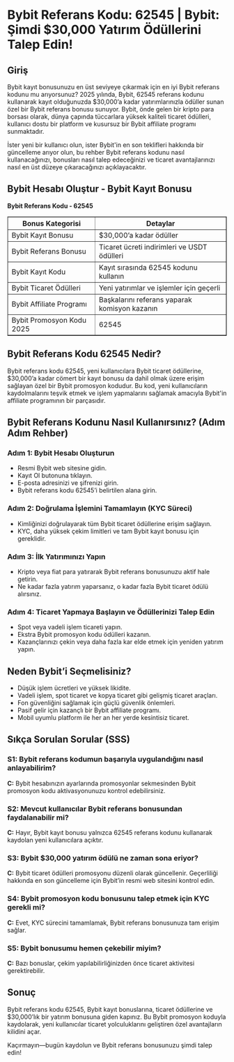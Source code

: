 <h1>Bybit Referans Kodu: 62545 | Bybit: Şimdi $30,000 Yatırım Ödüllerini Talep Edin!</h1>
    
<h2>Giriş</h2>
<p>Bybit kayıt bonusunuzu en üst seviyeye çıkarmak için en iyi Bybit referans kodunu mu arıyorsunuz? 2025 yılında, Bybit, 62545 referans kodunu kullanarak kayıt olduğunuzda $30,000’a kadar yatırımlarınızla ödüller sunan özel bir Bybit referans bonusu sunuyor. Bybit, önde gelen bir kripto para borsası olarak, dünya çapında tüccarlara yüksek kaliteli ticaret ödülleri, kullanıcı dostu bir platform ve kusursuz bir Bybit affiliate programı sunmaktadır.</p>
<p>İster yeni bir kullanıcı olun, ister Bybit'in en son teklifleri hakkında bir güncelleme arıyor olun, bu rehber Bybit referans kodunu nasıl kullanacağınızı, bonusları nasıl talep edeceğinizi ve ticaret avantajlarınızı nasıl en üst düzeye çıkaracağınızı açıklayacaktır.</p>

<h2>Bybit Hesabı Oluştur - Bybit Kayıt Bonusu</h2>
<p><strong>Bybit Referans Kodu - 62545</strong></p>
    
<table border="1">
        <tr>
            <th>Bonus Kategorisi</th>
            <th>Detaylar</th>
        </tr>
        <tr>
            <td>Bybit Kayıt Bonusu</td>
            <td>$30,000’a kadar ödüller</td>
        </tr>
        <tr>
            <td>Bybit Referans Bonusu</td>
            <td>Ticaret ücreti indirimleri ve USDT ödülleri</td>
        </tr>
        <tr>
            <td>Bybit Kayıt Kodu</td>
            <td>Kayıt sırasında 62545 kodunu kullanın</td>
        </tr>
        <tr>
            <td>Bybit Ticaret Ödülleri</td>
            <td>Yeni yatırımlar ve işlemler için geçerli</td>
        </tr>
        <tr>
            <td>Bybit Affiliate Programı</td>
            <td>Başkalarını referans yaparak komisyon kazanın</td>
        </tr>
        <tr>
            <td>Bybit Promosyon Kodu 2025</td>
            <td>62545</td>
        </tr>
</table>

<h2>Bybit Referans Kodu 62545 Nedir?</h2>
<p>Bybit referans kodu 62545, yeni kullanıcılara Bybit ticaret ödüllerine, $30,000’a kadar cömert bir kayıt bonusu da dahil olmak üzere erişim sağlayan özel bir Bybit promosyon kodudur. Bu kod, yeni kullanıcıların kaydolmalarını teşvik etmek ve işlem yapmalarını sağlamak amacıyla Bybit'in affiliate programının bir parçasıdır.</p>

<h2>Bybit Referans Kodunu Nasıl Kullanırsınız? (Adım Adım Rehber)</h2>

<h3>Adım 1: Bybit Hesabı Oluşturun</h3>
<ul>
        <li>Resmi Bybit web sitesine gidin.</li>
        <li>Kayıt Ol butonuna tıklayın.</li>
        <li>E-posta adresinizi ve şifrenizi girin.</li>
        <li>Bybit referans kodu 62545’i belirtilen alana girin.</li>
</ul>

<h3>Adım 2: Doğrulama İşlemini Tamamlayın (KYC Süreci)</h3>
<ul>
        <li>Kimliğinizi doğrulayarak tüm Bybit ticaret ödüllerine erişim sağlayın.</li>
        <li>KYC, daha yüksek çekim limitleri ve tam Bybit kayıt bonusu için gereklidir.</li>
</ul>

<h3>Adım 3: İlk Yatırımınızı Yapın</h3>
<ul>
        <li>Kripto veya fiat para yatırarak Bybit referans bonusunuzu aktif hale getirin.</li>
        <li>Ne kadar fazla yatırım yaparsanız, o kadar fazla Bybit ticaret ödülü alırsınız.</li>
</ul>

<h3>Adım 4: Ticaret Yapmaya Başlayın ve Ödüllerinizi Talep Edin</h3>
<ul>
        <li>Spot veya vadeli işlem ticareti yapın.</li>
        <li>Ekstra Bybit promosyon kodu ödülleri kazanın.</li>
        <li>Kazançlarınızı çekin veya daha fazla kar elde etmek için yeniden yatırım yapın.</li>
</ul>

<h2>Neden Bybit’i Seçmelisiniz?</h2>
<ul>
        <li>Düşük işlem ücretleri ve yüksek likidite.</li>
        <li>Vadeli işlem, spot ticaret ve kopya ticaret gibi gelişmiş ticaret araçları.</li>
        <li>Fon güvenliğini sağlamak için güçlü güvenlik önlemleri.</li>
        <li>Pasif gelir için kazançlı bir Bybit affiliate programı.</li>
        <li>Mobil uyumlu platform ile her an her yerde kesintisiz ticaret.</li>
</ul>

<h2>Sıkça Sorulan Sorular (SSS)</h2>

<h3>S1: Bybit referans kodumun başarıyla uygulandığını nasıl anlayabilirim?</h3>
<p><strong>C:</strong> Bybit hesabınızın ayarlarında promosyonlar sekmesinden Bybit promosyon kodu aktivasyonunuzu kontrol edebilirsiniz.</p>

<h3>S2: Mevcut kullanıcılar Bybit referans bonusundan faydalanabilir mi?</h3>
<p><strong>C:</strong> Hayır, Bybit kayıt bonusu yalnızca 62545 referans kodunu kullanarak kaydolan yeni kullanıcılara açıktır.</p>

<h3>S3: Bybit $30,000 yatırım ödülü ne zaman sona eriyor?</h3>
<p><strong>C:</strong> Bybit ticaret ödülleri promosyonu düzenli olarak güncellenir. Geçerliliği hakkında en son güncelleme için Bybit’in resmi web sitesini kontrol edin.</p>

<h3>S4: Bybit promosyon kodu bonusunu talep etmek için KYC gerekli mi?</h3>
<p><strong>C:</strong> Evet, KYC sürecini tamamlamak, Bybit referans bonusunuza tam erişim sağlar.</p>

<h3>S5: Bybit bonusumu hemen çekebilir miyim?</h3>
<p><strong>C:</strong> Bazı bonuslar, çekim yapılabilirliğinizden önce ticaret aktivitesi gerektirebilir.</p>

<h2>Sonuç</h2>
<p>Bybit referans kodu 62545, Bybit kayıt bonuslarına, ticaret ödüllerine ve $30,000’lık bir yatırım bonusuna giden kapınız. Bu Bybit promosyon koduyla kaydolarak, yeni kullanıcılar ticaret yolculuklarını geliştiren özel avantajların kilidini açar.</p>
<p>Kaçırmayın—bugün kaydolun ve Bybit referans bonusunuzu şimdi talep edin!</p>
</body>
</html>
